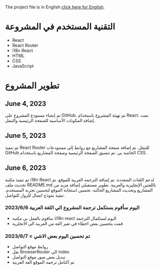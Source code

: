 The project file is in English [click here for English](https://github.com/mohamed404eg/portfolioreact).

# التقنية المستخدم في المشروعة

- React
- React Router
- i18n React
- HTML
- CSS
- JavaScript

# تطوير المشروع

## June 4, 2023

تم إنشاء مستودع المشروع على GitHub.
تم تهيئة المشروع باستخدام React.
تمت إضافة المكونات الأساسية للصفحة الرئيسية والتنقل.

## June 5, 2023

تم تنفيذ React Router للتنقل.
تم إضافة صفحة المشاريع مع روابط إلى مستودعات GitHub الخاصة بي.
تم تنسيق الصفحة الرئيسية وصفحة المشاريع باستخدام CSS.

## June 6, 2023

تم تنفيذ مكتبة i18n React لدعم اللغات المتعددة.
تم إضافة الترجمة العربية للموقع.
تم تحديث ملف README.md باللغتين الإنجليزية والعربية.
تطوير مستقبلي
إضافة مزيد من المشاريع وتحديث المشاريع الحالية.
تحسين استجابة الموقع لتحسين تجربة المستخدم.
تنفيذ نموذج اتصال للزوار للتواصل.

### اليوم سأقوم بستكمل ترجمة المشروع الي اللغة العربية 2023/6/6

- ساقوم بالعمل بي مكتبة ii18n react اليوم لستكمال الترجمة
- قمت بتحسين بعض اخطاء في تغير الغة من العربية الي الانجلزية

### 2023/6/7 = تم تحسين اليوم بعض الاشي

- روابط موقع التواصل
- نقل BrowserRouter الي index
- تبديل بعض صور موقع التواصل
- تم اكتامل ترجمة الموقع الغة العربية
